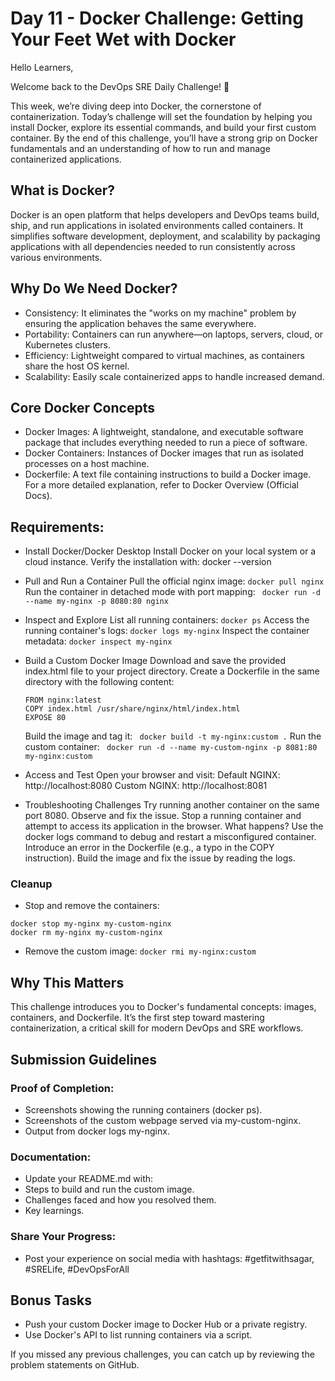 # Day 11 - Docker Challenge: Getting Your Feet Wet with Docker

Hello Learners,

Welcome back to the DevOps SRE Daily Challenge! 🎉

This week, we’re diving deep into Docker, the cornerstone of containerization. 
Today’s challenge will set the foundation by helping you install Docker, explore its essential commands, and build your first custom container. By the end of this challenge, you’ll have a strong grip on Docker fundamentals and an understanding of how to run and manage containerized applications.

## What is Docker?
Docker is an open platform that helps developers and DevOps teams build, ship, and run applications in isolated environments called containers. It simplifies software development, deployment, and scalability by packaging applications with all dependencies needed to run consistently across various environments.

## Why Do We Need Docker?
- Consistency: It eliminates the "works on my machine" problem by ensuring the application behaves the same everywhere.
- Portability: Containers can run anywhere—on laptops, servers, cloud, or Kubernetes clusters.
- Efficiency: Lightweight compared to virtual machines, as containers share the host OS kernel.
- Scalability: Easily scale containerized apps to handle increased demand.

## Core Docker Concepts
- Docker Images: A lightweight, standalone, and executable software package that includes everything needed to run a piece of software.
- Docker Containers: Instances of Docker images that run as isolated processes on a host machine.
- Dockerfile: A text file containing instructions to build a Docker image.
For a more detailed explanation, refer to Docker Overview (Official Docs).


## Requirements:
- Install Docker/Docker Desktop
  Install Docker on your local system or a cloud instance.
  Verify the installation with: docker --version

- Pull and Run a Container
  Pull the official nginx image: ``` docker pull nginx ```
  Run the container in detached mode with port mapping: ``` docker run -d --name my-nginx -p 8080:80 nginx```

- Inspect and Explore
  List all running containers: ```docker ps```
  Access the running container's logs:  ``` docker logs my-nginx ```
  Inspect the container metadata: ``` docker inspect my-nginx ```

- Build a Custom Docker Image
  Download and save the provided index.html file to your project directory.
  Create a Dockerfile in the same directory with the following content:
  ```
  FROM nginx:latest
  COPY index.html /usr/share/nginx/html/index.html
  EXPOSE 80
  ```

  Build the image and tag it: ``` docker build -t my-nginx:custom .```
  Run the custom container:  ``` docker run -d --name my-custom-nginx -p 8081:80 my-nginx:custom```

- Access and Test
  Open your browser and visit:
  Default NGINX: http://localhost:8080
  Custom NGINX: http://localhost:8081

- Troubleshooting Challenges
  Try running another container on the same port 8080. Observe and fix the issue.
  Stop a running container and attempt to access its application in the browser. What happens?
  Use the docker logs command to debug and restart a misconfigured container.
  Introduce an error in the Dockerfile (e.g., a typo in the COPY instruction). Build the image and fix the issue by reading the logs.

### Cleanup
- Stop and remove the containers:
```  
docker stop my-nginx my-custom-nginx
docker rm my-nginx my-custom-nginx 
```

- Remove the custom image:
``` docker rmi my-nginx:custom ```

## Why This Matters
This challenge introduces you to Docker's fundamental concepts: images, containers, and Dockerfile. 
It’s the first step toward mastering containerization, a critical skill for modern DevOps and SRE workflows.


## Submission Guidelines
### Proof of Completion:
- Screenshots showing the running containers (docker ps).
- Screenshots of the custom webpage served via my-custom-nginx.
- Output from docker logs my-nginx.

### Documentation:
- Update your README.md with:
- Steps to build and run the custom image.
- Challenges faced and how you resolved them.
- Key learnings.

### Share Your Progress:
- Post your experience on social media with hashtags: #getfitwithsagar, #SRELife, #DevOpsForAll

## Bonus Tasks
- Push your custom Docker image to Docker Hub or a private registry.
- Use Docker's API to list running containers via a script.

If you missed any previous challenges, you can catch up by reviewing the problem statements on GitHub.

